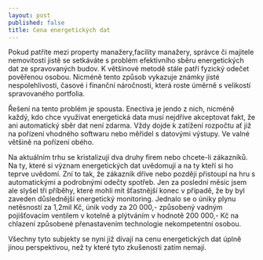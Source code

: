 ```yaml
---
layout: post
published: false
title: Cena energetických dat
---
```


Pokud patříte mezi property manažery,facility manažery, správce či majitele nemovitostí jistě se setkáváte s problém efektivního sběru energetických dat ze spravovaných budov. K většinové metodě stále patří fyzický odečet pověřenou osobou. Nicméně tento způsob vykazuje známky jisté nespolehlivosti, časové i finanční náročnosti, která roste úměrně s velikostí spravovaného portfolia.

Řešení na tento problém je spousta. Enectiva je jendo z nich, nicméně každý, kdo chce využívat energetická data musí nejdříve akceptovat fakt, že ani automatický sběr dat není zdarma. Vždy dojde k zatížení rozpočtu ať již na pořízení vhodného softwaru nebo měřidel s datovými výstupy. Ve valné většině na pořízení obého.

Na aktuálním trhu se kristalizují dva druhy firem nebo chcete-li zákazníků. Na ty, které si význam energetických dat uvědomují a na ty kteří si ho teprve uvědomí. Zní to tak, že zákazník dříve nebo později přistoupí na hru s automatickými a podrobnými odečty spotřeb. Jen za poslední měsíc jsem ale slyšel tři příběhy, které mohli mít šťastnější konec v případě, že by byl zaveden důslednější energetický monitoring. Jednalo se o úniky plynu netěsností za 1,2mil Kč, únik vody za 20 000,- způsobený vadným pojišťovacím ventilem v kotelně a plýtváním v hodnotě  200 000,- Kč na chlazení způsobené přenastavením technologie nekompetentní osobou.

Všechny tyto subjekty se nyní již dívají na cenu energetických dat úplně jinou perspektivou, než ty které tyto zkušenosti zatím nemají.